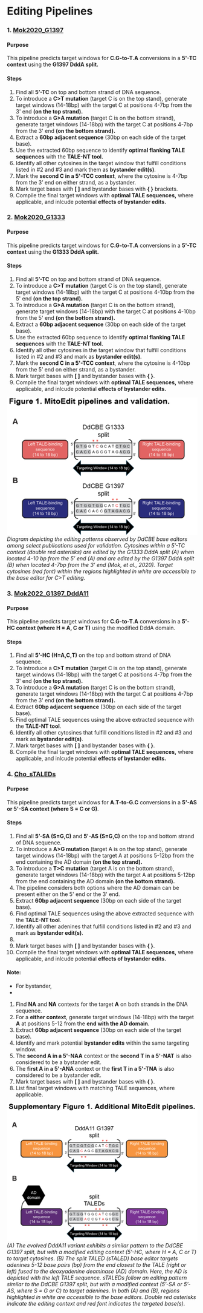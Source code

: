 # Editing Pipelines

### 1. [Mok2020_G1397](https://www.nature.com/articles/s41586-020-2477-4)

#### Purpose
This pipeline predicts target windows for **C.G-to-T.A** conversions in a **5'-TC context** using the **G1397 DddA split.**
#### Steps

1. Find all **5’-TC** on top and bottom strand of DNA sequence.
2. To introduce a **C>T mutation** (target C is on the top stand), generate target windows (14-18bp) with the target C at positions 4-7bp from the 3' end **(on the top strand).**
3. To introduce a **G>A mutation** (target C is on the bottom strand), generate target windows (14-18bp) with the target C at positions 4-7bp from the 3' end **(on the bottom strand).**
4. Extract a **60bp adjacent sequence** (30bp on each side of the target base).
5. Use the extracted 60bp sequence to identify **optimal flanking TALE sequences** with the **TALE-NT tool.**
6. Identify all other cytosines in the target window that fulfill conditions listed in #2 and #3 and mark them as **bystander edit(s)**.
7. Mark the **second C in a 5'-TCC context**, where the cytosine is 4-7bp from the 3’ end on either strand, as a bystander.
8. Mark target bases with **[  ]** and bystander bases with **{  }** brackets.
9. Compile the final target windows with **optimal TALE sequences,** where applicable, and inlcude potential **effects of bystander edits.**

### 2. [Mok2020_G1333](https://www.nature.com/articles/s41586-020-2477-4)

#### Purpose
This pipeline predicts target windows for **C.G-to-T.A** conversions in a **5'-TC context** using the **G1333 DddA split.**
#### Steps

1. Find all **5’-TC** on top and bottom strand of DNA sequence.
2. To introduce a **C>T mutation** (target C is on the top stand), generate target windows (14-18bp) with the target C at positions 4-10bp from the 5' end **(on the top strand).**
3. To introduce a **G>A mutation** (target C is on the bottom strand), generate target windows (14-18bp) with the target C at positions 4-10bp from the 5' end **(on the bottom strand).**
4. Extract a **60bp adjacent sequence** (30bp on each side of the target base).
5. Use the extracted 60bp sequence to identify **optimal flanking TALE sequences** with the **TALE-NT tool.**
6. Identify all other cytosines in the target window that fulfill conditions listed in #2 and #3 and mark as **bystander edit(s)**.
7. Mark the **second C in a 5'-TCC context**, where the cytosine is 4-10bp from the 5’ end on either strand, as a bystander.
8. Mark target bases with **[  ]** and bystander bases with **{  }**.
9. Compile the final target windows with **optimal TALE sequences,** where applicable, and inlcude potential **effects of bystander edits.**

![Rough workflow](../imgs/Fig1ab.png)
*Diagram depicting the editing patterns observed by DdCBE base editors among select publications used for validation. Cytosines within a 5’-TC context (double red asterisks) are edited by the G1333 DddA split (A) when located 4-10 bp from the 5’ end (A) and are edited by the G1397 DddA split (B) when located 4-7bp from the 3’ end (Mok, et al., 2020). Target cytosines (red font) within the regions highlighted in white are accessible to the base editor for C>T editing.*

### 3. [Mok2022_G1397_DddA11](https://www.nature.com/articles/s41587-022-01256-8)

#### Purpose
This pipeline predicts target windows for **C.G-to-T.A** conversions in a **5'-HC context (where H = A, C or T)** using the modified DddA domain.
#### Steps
1. Find all **5’-HC (H=A,C,T)** on the top and bottom strand of DNA sequence.
2. To introduce a **C>T mutation** (target C is on the top stand), generate target windows (14-18bp) with the target C at positions 4-7bp from the 3' end **(on the top strand).**
3. To introduce a **G>A mutation** (target C is on the bottom strand), generate target windows (14-18bp) with the target C at positions 4-7bp from the 3' end **(on the bottom strand).**
4. Extract **60bp adjacent sequence** (30bp on each side of the target base).
5. Find optimal TALE sequences using the above extracted sequence with the **TALE-NT tool**.
6. Identify all other cytosines that fulfill conditions listed in #2 and #3 and mark as **bystander edit(s)**.
7. Mark target bases with **[ ]** and bystander bases with **{ }**.
8. Compile the final target windows with **optimal TALE sequences,** where applicable, and inlcude potential **effects of bystander edits.**
   
### 4. [Cho_sTALEDs](https://pubmed.ncbi.nlm.nih.gov/35472302/)
#### Purpose
This pipeline predicts target windows for **A.T-to-G.C** conversions in a **5'-AS or 5'-SA context (where S = C or G)**.
#### Steps
1. Find all **5’-SA (S=G,C)** and **5'-AS (S=G,C)** on the top and bottom strand of DNA sequence.
2. To introduce a **A>G mutation** (target A is on the top stand), generate target windows (14-18bp) with the target A at positions 5-12bp from the end containing the AD domain **(on the top strand).**
3. To introduce a **T>C mutation** (target A is on the bottom strand), generate target windows (14-18bp) with the target A at positions 5-12bp from the end containing the AD domain **(on the bottom strand).**
4. The pipeline considers both options where the AD domain can be present either on the 5' end or the 3' end.
5. Extract **60bp adjacent sequence** (30bp on each side of the target base).
6. Find optimal TALE sequences using the above extracted sequence with the **TALE-NT tool**.
7. Identify all other adenines that fulfill conditions listed in #2 and #3 and mark as **bystander edit(s)**.
8. 
9. Mark target bases with **[ ]** and bystander bases with **{ }**.
10. Compile the final target windows with **optimal TALE sequences,** where applicable, and inlcude potential **effects of bystander edits.**

#### Note:
- For bystander, 
- 
   
1. Find **NA** and **NA** contexts for the target **A** on both strands in the DNA sequence.
2. For a **either context**, generate target windows (14-18bp) with the target **A** at positions 5-12 from the **end with the AD domain**.
3. Extract **60bp adjacent sequence** (30bp on each side of the target base).
4. Identify and mark potential **bystander edits** within the same targeting window.
5. The **second A in a 5'-NAA** context or the **second T in a 5'-NAT** is also considered to be a bystander edit.
6. The **first A in a 5'-ANA** context or the **first T in a 5'-TNA** is also considered to be a bystander edit.
7. Mark target bases with **[ ]** and bystander bases with **{ }**.
8. List final target windows with matching TALE sequences, where applicable.

![Rough workflow](../imgs/SupFig1.png)
*(A) The evolved DddA11 variant exhibits a similar pattern to the DdCBE G1397 split, but with a modified editing context (5’-HC, where H = A, C or T) to target cytosines. (B) The split TALED (sTALED) base editor targets adenines 5-12 base pairs (bp) from the end closest to the TALE (right or left) fused to the deoxyadenine deaminase (AD) domain. Here, the AD is depicted with the left TALE sequence. sTALEDs follow an editing pattern similar to the DdCBE G1397 split, but with a modified context (5’-SA or 5’-AS, where S = G or C) to target adenines. In both (A) and (B), regions highlighted in white are accessible to the base editors. Double red asterisks indicate the editing context and red font indicates the targeted base(s).*
